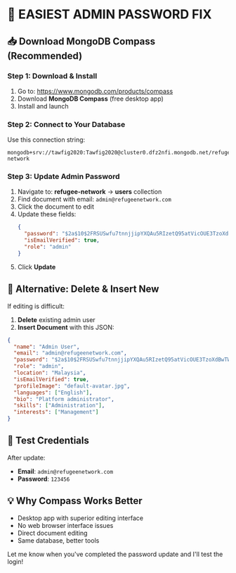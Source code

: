 # 🔧 EASIEST ADMIN PASSWORD FIX

## 📥 **Download MongoDB Compass (Recommended)**

### **Step 1: Download & Install**
1. Go to: https://www.mongodb.com/products/compass
2. Download **MongoDB Compass** (free desktop app)
3. Install and launch

### **Step 2: Connect to Your Database**
Use this connection string:
```
mongodb+srv://tawfig2020:Tawfig2020@cluster0.dfz2nfi.mongodb.net/refugee-network
```

### **Step 3: Update Admin Password**
1. Navigate to: **refugee-network** → **users** collection
2. Find document with email: `admin@refugeenetwork.com`
3. Click the document to edit
4. Update these fields:
   ```json
   {
     "password": "$2a$10$2FRSUSwfu7tnnjjipYXQAu5RIzetQ95atVicOUE3TzoXdBwTWsw86",
     "isEmailVerified": true,
     "role": "admin"
   }
   ```
5. Click **Update**

## 🔄 **Alternative: Delete & Insert New**

If editing is difficult:
1. **Delete** existing admin user
2. **Insert Document** with this JSON:

```json
{
  "name": "Admin User",
  "email": "admin@refugeenetwork.com",
  "password": "$2a$10$2FRSUSwfu7tnnjjipYXQAu5RIzetQ95atVicOUE3TzoXdBwTWsw86",
  "role": "admin",
  "location": "Malaysia",
  "isEmailVerified": true,
  "profileImage": "default-avatar.jpg",
  "languages": ["English"],
  "bio": "Platform administrator",
  "skills": ["Administration"],
  "interests": ["Management"]
}
```

## 🧪 **Test Credentials**
After update:
- **Email**: `admin@refugeenetwork.com`
- **Password**: `123456`

## 💡 **Why Compass Works Better**
- Desktop app with superior editing interface
- No web browser interface issues
- Direct document editing
- Same database, better tools

Let me know when you've completed the password update and I'll test the login!
